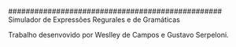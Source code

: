 #################################################
Simulador de Expressões Regurales e de Gramáticas

Trabalho desenvovido por Weslley de Campos e Gustavo Serpeloni.
